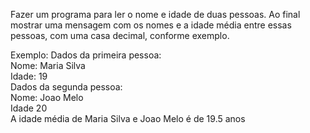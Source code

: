 Fazer um programa para ler o nome e idade de duas pessoas. Ao final mostrar uma mensagem com os
nomes e a idade média entre essas pessoas, com uma casa decimal, conforme exemplo.

Exemplo:
Dados da primeira pessoa:  
Nome: Maria Silva  
Idade: 19  
Dados da segunda pessoa:  
Nome: Joao Melo  
Idade 20  
A idade média de Maria Silva e Joao Melo é de 19.5 anos  